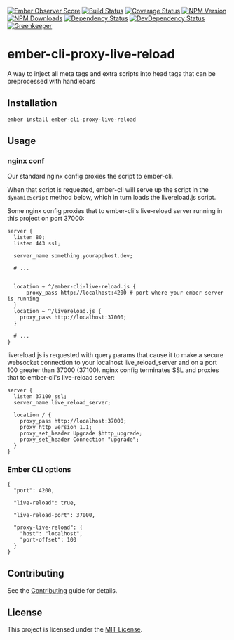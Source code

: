 [![Ember Observer Score](http://emberobserver.com/badges/ember-cli-proxy-live-reload.svg)](http://emberobserver.com/addons/ember-cli-proxy-live-reload)
[![Build Status](https://travis-ci.org/devotox/ember-cli-proxy-live-reload.svg)](http://travis-ci.org/devotox/ember-cli-proxy-live-reload)
[![Coverage Status](https://codecov.io/gh/devotox/ember-cli-proxy-live-reload/branch/master/graph/badge.svg)](https://codecov.io/gh/devotox/ember-cli-proxy-live-reload)
[![NPM Version](https://badge.fury.io/js/ember-cli-proxy-live-reload.svg)](http://badge.fury.io/js/ember-cli-proxy-live-reload)
[![NPM Downloads](https://img.shields.io/npm/dm/ember-cli-proxy-live-reload.svg)](https://www.npmjs.org/package/ember-cli-proxy-live-reload)
[![Dependency Status](https://david-dm.org/devotox/ember-cli-proxy-live-reload.svg)](https://david-dm.org/devotox/ember-cli-proxy-live-reload)
[![DevDependency Status](https://david-dm.org/devotox/ember-cli-proxy-live-reload/dev-status.svg)](https://david-dm.org/devotox/ember-cli-proxy-live-reload#info=devDependencies)
[![Greenkeeper](https://badges.greenkeeper.io/devotox/ember-cli-proxy-live-reload.svg)](https://greenkeeper.io/)

ember-cli-proxy-live-reload
==============================================================================

A way to inject all meta tags and extra scripts into head tags that can be preprocessed with handlebars

Installation
------------------------------------------------------------------------------

```
ember install ember-cli-proxy-live-reload
```

Usage
------------------------------------------------------------------------------

### nginx conf

Our standard nginx config proxies the script to ember-cli.

When that script is requested, ember-cli will serve up the script in the `dynamicScript` method below, which in turn loads the livereload.js script.

Some nginx config proxies that to ember-cli's live-reload server running in this project on port 37000:

    server {
      listen 80;
      listen 443 ssl;

      server_name something.yourapphost.dev;

      # ...


      location ~ ^/ember-cli-live-reload.js {
          proxy_pass http://localhost:4200 # port where your ember server is running
      }
      location ~ ^/livereload.js {
        proxy_pass http://localhost:37000;
      }

      # ...
    }

livereload.js is requested with query params that cause it to make a
secure websocket connection to your localhost live_reload_server and on
a port 100 greater than 37000 (37100). nginx config terminates SSL
and proxies that to ember-cli's live-reload server:

    server {
      listen 37100 ssl;
      server_name live_reload_server;

      location / {
        proxy_pass http://localhost:37000;
        proxy_http_version 1.1;
        proxy_set_header Upgrade $http_upgrade;
        proxy_set_header Connection "upgrade";
      }
    }

### Ember CLI options

    {
      "port": 4200,

      "live-reload": true,

      "live-reload-port": 37000,

      "proxy-live-reload": {
        "host": "localhost",
        "port-offset": 100
      }
    }

Contributing
------------------------------------------------------------------------------

See the [Contributing](CONTRIBUTING.md) guide for details.

License
------------------------------------------------------------------------------

This project is licensed under the [MIT License](LICENSE.md).
